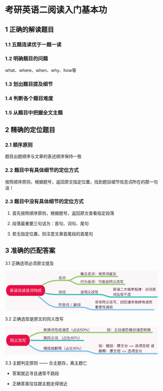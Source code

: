 # 考研英语二阅读入门基本功

## 1 正确的解读题目

### 1.1 五题连读优于一题一读

### 1.2 明确题目的问题

what、where、when、why、how等

### 1.3 划出题目提及细节

### 1.4 判断各个题目难度

### 1.5 从题目中把握全文主题

## 2 精确的定位题目

### 2.1 顺序原则

题目出题顺序与文章的表述顺序保持一致

### 2.2 题目中有具体细节的定位方式

按照顺序原则，根据题号，返回原文指定位置，找到题目细节信息词所在的那一句话！

### 2.3 题目中没有具体细节的定位方式

1. 首先按照顺序原则，根据题号，返回原文查看指定段落

2. 段落最重要三句话为：首句、词句、尾句

3. 若无指定位置，则注意文章首尾段的首尾句

## 3 准确的匹配答案

3.1 正确选项必须原文提及

![选项构成](images/英语阅读选项构成.png)

3.2 正确选型是原文的同义改写

![同义改写](images/同义改写.png)

3.3 主题判定原则 —— 合主题存，离主题亡

* 答案就近寻且通常不跳段

* 正确答案往往跟主题走得很近

